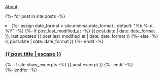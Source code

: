 <nav>
  <a href="/about">About</a>
</nav>

{%- for post in site.posts -%}
<li>
  {%- assign date_format = site.minima.date_format | default: "%b %-d, %Y" -%}
  <span class="post-meta">
    {%- if post.last_modified_at -%}
      {{ post.date | date: date_format }}, last updated {{ post.last_modified_at | date: date_format }}
    {%- else -%}
      {{ post.date | date: date_format }}
    {%- endif -%}
  </span>
  <h3>
    <a class="post-link" href="{{ post.url | relative_url }}">
      {{ post.title | escape }}
    </a>
  </h3>
  {%- if site.show_excerpts -%}
    {{ post.excerpt }}
  {%- endif -%}
</li>
{%- endfor -%}
